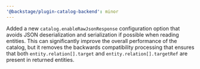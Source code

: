 ```yaml
---
'@backstage/plugin-catalog-backend': minor
---
```


Added a new `catalog.enableRawJsonResponse` configuration option that avoids JSON deserialization and serialization if possible when reading entities. This can significantly improve the overall performance of the catalog, but it removes the backwards compatibility processing that ensures that both `entity.relation[].target` and `entity.relation[].targetRef` are present in returned entities.
